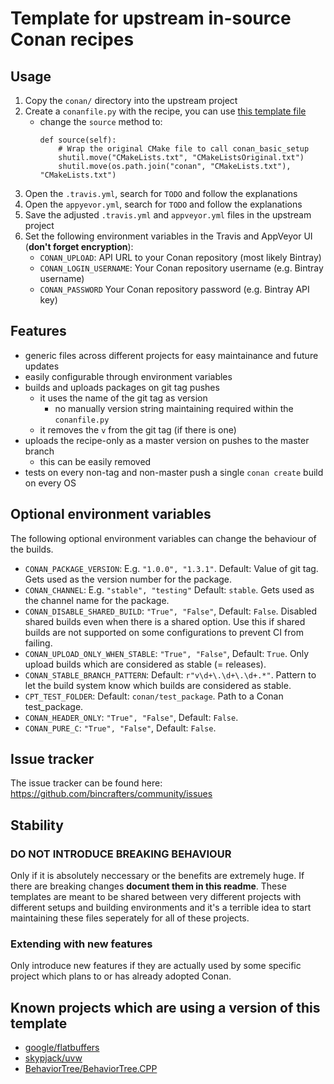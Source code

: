 # Template for upstream in-source Conan recipes

## Usage
  1. Copy the `conan/` directory into the upstream project
  2. Create a `conanfile.py` with the recipe, you can use [this template file](https://github.com/bincrafters/conan-templates/blob/master/conanfile.py)
     * change the `source` method to:
        ```     
        def source(self):
            # Wrap the original CMake file to call conan_basic_setup
            shutil.move("CMakeLists.txt", "CMakeListsOriginal.txt")
            shutil.move(os.path.join("conan", "CMakeLists.txt"), "CMakeLists.txt")
        ```
  3. Open the `.travis.yml`, search for `TODO` and follow the explanations
  4. Open the `appyevor.yml`, search for `TODO` and follow the explanations
  5. Save the adjusted `.travis.yml` and `appveyor.yml` files in the upstream project
  6. Set the following environment variables in the Travis and AppVeyor UI (**don't forget encryption**):
     * `CONAN_UPLOAD`: API URL to your Conan repository (most likely Bintray)
     * `CONAN_LOGIN_USERNAME`: Your Conan repository username (e.g. Bintray username)
     * `CONAN_PASSWORD` Your Conan repository password (e.g. Bintray API key)

## Features
  * generic files across different projects for easy maintainance and future updates
  * easily configurable through environment variables
  * builds and uploads packages on git tag pushes
    * it uses the name of the git tag as version
      * no manually version string maintaining required within the `conanfile.py`
    * it removes the `v` from the git tag (if there is one)
  * uploads the recipe-only as a master version on pushes to the master branch
    * this can be easily removed
  * tests on every non-tag and non-master push a single `conan create` build on every OS


## Optional environment variables
The following optional environment variables can change the behaviour of the builds.
  * `CONAN_PACKAGE_VERSION`: E.g. `"1.0.0", "1.3.1"`. Default: Value of git tag. Gets used as the version number for the package.
  * `CONAN_CHANNEL`: E.g. `"stable", "testing"` Default: `stable`. Gets used as the channel name for the package.
  * `CONAN_DISABLE_SHARED_BUILD`: `"True", "False"`, Default: `False`. Disabled shared builds even when there is a shared option. Use this if shared builds are not supported on some configurations to prevent CI from failing.
  * `CONAN_UPLOAD_ONLY_WHEN_STABLE`: `"True", "False"`, Default: `True`. Only upload builds which are considered as stable (= releases).
  * `CONAN_STABLE_BRANCH_PATTERN`: Default: `r"v\d+\.\d+\.\d+.*"`. Pattern to let the build system know which builds are considered as stable.
  * `CPT_TEST_FOLDER`: Default: `conan/test_package`. Path to a Conan test_package.
  * `CONAN_HEADER_ONLY`: `"True", "False"`, Default: `False`.
  * `CONAN_PURE_C`: `"True", "False"`, Default: `False`.

## Issue tracker
The issue tracker can be found here: https://github.com/bincrafters/community/issues


## Stability
### DO NOT INTRODUCE BREAKING BEHAVIOUR
Only if it is absolutely neccessary or the benefits are extremely huge. If there are breaking changes **document them in this readme**. These templates are meant to be shared between very different projects with different setups and building environments and it's a terrible idea to start maintaining these files seperately for all of these projects.

### Extending with new features
Only introduce new features if they are actually used by some specific project which plans to or has already adopted Conan.


## Known projects which are using a version of this template
  * [google/flatbuffers](https://github.com/google/flatbuffers)
  * [skypjack/uvw](https://github.com/skypjack/uvw)
  * [BehaviorTree/BehaviorTree.CPP](https://github.com/BehaviorTree/BehaviorTree.CPP)
